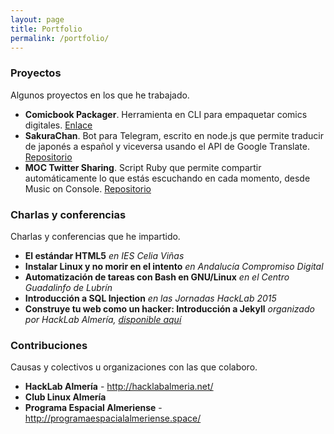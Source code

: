 ```yaml
---
layout: page
title: Portfolio
permalink: /portfolio/
---
```


### Proyectos
Algunos proyectos en los que he trabajado.

  * **Comicbook Packager**. Herramienta en CLI para empaquetar comics digitales. [Enlace](http://juanjosalvador.es/2015/11/11/Comicbook-Packager-mi-autoempaquetador-de-comics/)
  * **SakuraChan**. Bot para Telegram, escrito en node.js que permite traducir de japonés a español y viceversa usando el API de Google Translate. [Repositorio](https://github.com/JuanjoSalvador/SakuraChan)
  * **MOC Twitter Sharing**. Script Ruby que permite compartir automáticamente lo que estás escuchando en cada momento, desde Music on Console. [Repositorio](https://github.com/JuanjoSalvador/moc-twitter-sharing)

### Charlas y conferencias
Charlas y conferencias que he impartido.

  * **El estándar HTML5** *en IES Celia Viñas*
  * **Instalar Linux y no morir en el intento** *en Andalucía Compromiso Digital*
  * **Automatización de tareas con Bash en GNU/Linux** *en el Centro Guadalinfo de Lubrín*
  * **Introducción a SQL Injection** *en las Jornadas HackLab 2015*
  * **Construye tu web como un hacker: Introducción a Jekyll** *organizado por HackLab Almería, [disponible aquí](http://juanjosalvador.es/presentaciones/jekyll.html)*

### Contribuciones
Causas y colectivos u organizaciones con las que colaboro.

  * **HackLab Almería** - http://hacklabalmeria.net/
  * **Club Linux Almería**
  * **Programa Espacial Almeriense** - http://programaespacialalmeriense.space/
